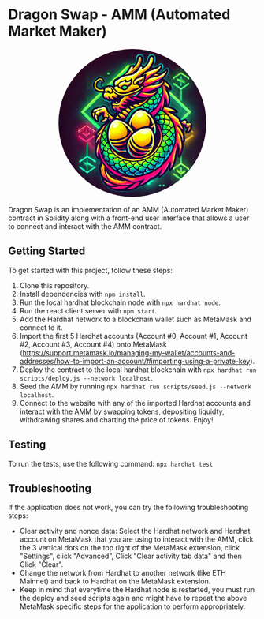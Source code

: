 # Dragon Swap - AMM (Automated Market Maker)

<div align="center">
<img src="./src/dragonSwaplogo.png" alt="Logo" width="300" style="border-radius: 50%;"/>
</div>

Dragon Swap is an implementation of an AMM (Automated Market Maker) contract in Solidity along with a front-end user interface that allows a user to connect and interact with the AMM contract.

## Getting Started

To get started with this project, follow these steps:

1. Clone this repository.
2. Install dependencies with `npm install`.
3. Run the local hardhat blockchain node with `npx hardhat node`.
4. Run the react client server with `npm start`.
5. Add the Hardhat network to a blockchain wallet such as MetaMask and connect to it.
6. Import the first 5 Hardhat accounts (Account #0, Account #1, Account #2, Account #3, Account #4) onto MetaMask (https://support.metamask.io/managing-my-wallet/accounts-and-addresses/how-to-import-an-account/#importing-using-a-private-key).
7. Deploy the contract to the local hardhat blockchain with `npx hardhat run scripts/deploy.js --network localhost`.
8. Seed the AMM by running `npx hardhat run scripts/seed.js --network localhost`.
9. Connect to the website with any of the imported Hardhat accounts and interact with the AMM by swapping tokens, depositing liquidty, withdrawing shares and charting the price of tokens. Enjoy!

## Testing

To run the tests, use the following command: `npx hardhat test`

## Troubleshooting

If the application does not work, you can try the following troubleshooting steps:
- Clear activity and nonce data: Select the Hardhat network and Hardhat account on MetaMask that you are using to interact with the AMM, click the 3 vertical dots on the top right of the MetaMask extension, click "Settings", click "Advanced", Click "Clear activity tab data" and then Click "Clear". 
- Change the network from Hardhat to another network (like ETH Mainnet) and back to Hardhat on the MetaMask extension.
- Keep in mind that everytime the Hardhat node is restarted, you must run the deploy and seed scripts again and might have to repeat the above MetaMask specific steps for the application to perform appropriately.